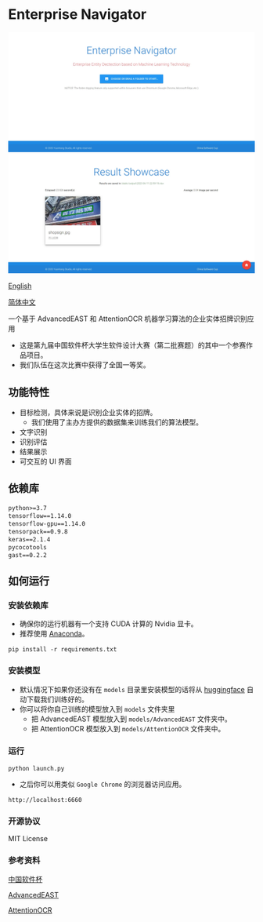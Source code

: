 # Enterprise Navigator

![Homepage](../imgs/homepage.jpg)
![Showcase](../imgs/result_showcase.jpg)

[English](../README.md)

[简体中文](./README_zh-cn.md)

一个基于 AdvancedEAST 和 AttentionOCR 机器学习算法的企业实体招牌识别应用

- 这是第九届中国软件杯大学生软件设计大赛（第二批赛题）的其中一个参赛作品项目。
- 我们队伍在这次比赛中获得了全国一等奖。

## 功能特性

- 目标检测，具体来说是识别企业实体的招牌。
  - 我们使用了主办方提供的数据集来训练我们的算法模型。
- 文字识别
- 识别评估
- 结果展示
- 可交互的 UI 界面

## 依赖库

```
python>=3.7
tensorflow==1.14.0
tensorflow-gpu==1.14.0
tensorpack==0.9.8
keras==2.1.4
pycocotools
gast==0.2.2
```

## 如何运行

### 安装依赖库

- 确保你的运行机器有一个支持 CUDA 计算的 Nvidia 显卡。
- 推荐使用 [Anaconda](https://www.anaconda.com/)。

```
pip install -r requirements.txt
```

### 安装模型

- 默认情况下如果你还没有在 `models` 目录里安装模型的话将从 [huggingface](https://huggingface.co/) 自动下载我们训练好的。
- 你可以将你自己训练的模型放入到 `models` 文件夹里
  - 把 AdvancedEAST 模型放入到 `models/AdvancedEAST` 文件夹中。
  - 把 AttentionOCR 模型放入到 `models/AttentionOCR` 文件夹中。

### 运行

```
python launch.py
```

- 之后你可以用类似 `Google Chrome` 的浏览器访问应用。

```
http://localhost:6660
```

### 开源协议

MIT License

### 参考资料

[中国软件杯](http://www.cnsoftbei.com/)

[AdvancedEAST](https://github.com/huoyijie/AdvancedEAST)

[AttentionOCR](https://github.com/zhang0jhon/AttentionOCR)
